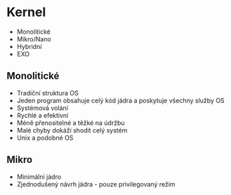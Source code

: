 # Kernel
- Monolitické
- Mikro/Nano
- Hybridní
- EXO

## Monolitické
- Tradiční struktura OS
- Jeden program obsahuje celý kód jádra a poskytuje všechny služby OS
- Systémová volání
- Rychlé a efektivní
- Méně přenositelné a těžké na údržbu
- Malé chyby dokáži shodit celý systém
- Unix a podobné OS

## Mikro
- Minimální jádro
- Zjednodušený návrh jádra - pouze privilegovaný režim

